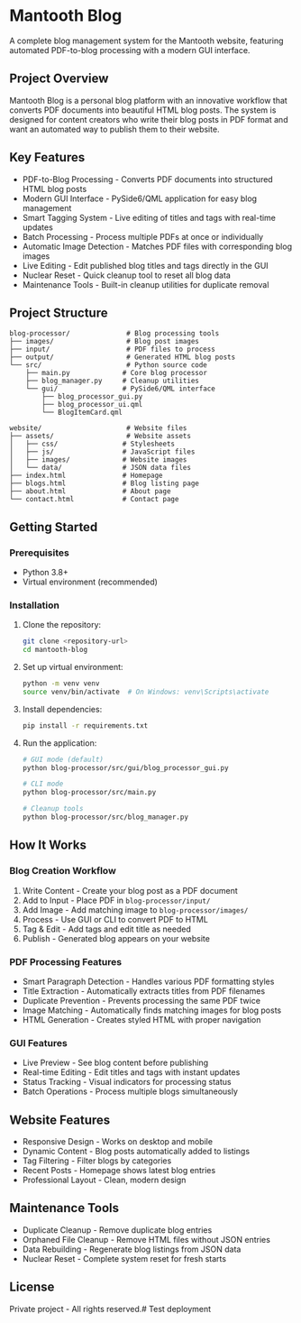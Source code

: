 # Mantooth Blog

A complete blog management system for the Mantooth website, featuring automated PDF-to-blog processing with a modern GUI interface.

## Project Overview

Mantooth Blog is a personal blog platform with an innovative workflow that converts PDF documents into beautiful HTML blog posts. The system is designed for content creators who write their blog posts in PDF format and want an automated way to publish them to their website.

## Key Features

- PDF-to-Blog Processing - Converts PDF documents into structured HTML blog posts
- Modern GUI Interface - PySide6/QML application for easy blog management
- Smart Tagging System - Live editing of titles and tags with real-time updates
- Batch Processing - Process multiple PDFs at once or individually
- Automatic Image Detection - Matches PDF files with corresponding blog images
- Live Editing - Edit published blog titles and tags directly in the GUI
- Nuclear Reset - Quick cleanup tool to reset all blog data
- Maintenance Tools - Built-in cleanup utilities for duplicate removal

## Project Structure

```
blog-processor/              # Blog processing tools
├── images/                  # Blog post images
├── input/                   # PDF files to process
├── output/                  # Generated HTML blog posts
└── src/                     # Python source code
    ├── main.py             # Core blog processor
    ├── blog_manager.py     # Cleanup utilities
    └── gui/                # PySide6/QML interface
        ├── blog_processor_gui.py
        ├── blog_processor_ui.qml
        └── BlogItemCard.qml

website/                     # Website files
├── assets/                  # Website assets
│   ├── css/                # Stylesheets
│   ├── js/                 # JavaScript files
│   ├── images/             # Website images
│   └── data/               # JSON data files
├── index.html              # Homepage
├── blogs.html              # Blog listing page
├── about.html              # About page
└── contact.html            # Contact page
```

## Getting Started

### Prerequisites
- Python 3.8+
- Virtual environment (recommended)

### Installation

1. Clone the repository:
   ```bash
   git clone <repository-url>
   cd mantooth-blog
   ```

2. Set up virtual environment:
   ```bash
   python -m venv venv
   source venv/bin/activate  # On Windows: venv\Scripts\activate
   ```

3. Install dependencies:
   ```bash
   pip install -r requirements.txt
   ```

4. Run the application:
   ```bash
   # GUI mode (default)
   python blog-processor/src/gui/blog_processor_gui.py
   
   # CLI mode
   python blog-processor/src/main.py
   
   # Cleanup tools
   python blog-processor/src/blog_manager.py
   ```

## How It Works

### Blog Creation Workflow

1. Write Content - Create your blog post as a PDF document
2. Add to Input - Place PDF in `blog-processor/input/`
3. Add Image - Add matching image to `blog-processor/images/`
4. Process - Use GUI or CLI to convert PDF to HTML
5. Tag & Edit - Add tags and edit title as needed
6. Publish - Generated blog appears on your website

### PDF Processing Features

- Smart Paragraph Detection - Handles various PDF formatting styles
- Title Extraction - Automatically extracts titles from PDF filenames
- Duplicate Prevention - Prevents processing the same PDF twice
- Image Matching - Automatically finds matching images for blog posts
- HTML Generation - Creates styled HTML with proper navigation

### GUI Features

- Live Preview - See blog content before publishing
- Real-time Editing - Edit titles and tags with instant updates
- Status Tracking - Visual indicators for processing status
- Batch Operations - Process multiple blogs simultaneously

## Website Features

- Responsive Design - Works on desktop and mobile
- Dynamic Content - Blog posts automatically added to listings
- Tag Filtering - Filter blogs by categories
- Recent Posts - Homepage shows latest blog entries
- Professional Layout - Clean, modern design

## Maintenance Tools

- Duplicate Cleanup - Remove duplicate blog entries
- Orphaned File Cleanup - Remove HTML files without JSON entries
- Data Rebuilding - Regenerate blog listings from JSON data
- Nuclear Reset - Complete system reset for fresh starts

## License

Private project - All rights reserved.# Test deployment
